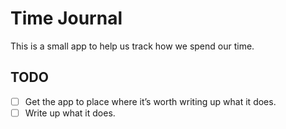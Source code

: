 # Time Journal

This is a small app to help us track how we spend our time.

## TODO

- [ ] Get the app to place where it’s worth writing up what it does.
- [ ] Write up what it does.
